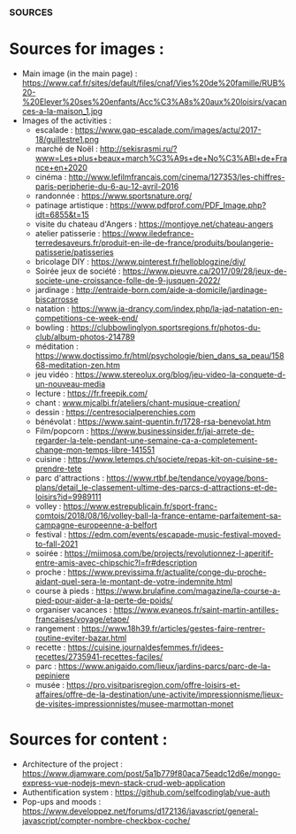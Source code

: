 ### SOURCES  

# Sources for images : 
- Main image (in the main page) : https://www.caf.fr/sites/default/files/cnaf/Vies%20de%20famille/RUB%20-%20Elever%20ses%20enfants/Acc%C3%A8s%20aux%20loisirs/vacances-a-la-maison_1.jpg
- Images of the activities :
    - escalade : https://www.gap-escalade.com/images/actu/2017-18/guillestre1.png 
    - marché de Noël : http://sekisrasmi.ru/?www=Les+plus+beaux+march%C3%A9s+de+No%C3%ABl+de+France+en+2020 
    - cinéma : http://www.lefilmfrancais.com/cinema/127353/les-chiffres-paris-peripherie-du-6-au-12-avril-2016 
    - randonnée : https://www.sportsnature.org/ 
    - patinage artistique : https://www.pdfprof.com/PDF_Image.php?idt=6855&t=15
    - visite du chateau d'Angers : https://montjoye.net/chateau-angers
    - atelier patisserie : https://www.iledefrance-terredesaveurs.fr/produit-en-ile-de-france/produits/boulangerie-patisserie/patisseries 
    - bricolage DIY : https://www.pinterest.fr/helloblogzine/diy/ 
    - Soirée jeux de société : https://www.pieuvre.ca/2017/09/28/jeux-de-societe-une-croissance-folle-de-9-jusquen-2022/ 
    - jardinage : http://entraide-born.com/aide-a-domicile/jardinage-biscarrosse
    - natation : https://www.ja-drancy.com/index.php/la-jad-natation-en-competitions-ce-week-end/
    - bowling : https://clubbowlinglyon.sportsregions.fr/photos-du-club/album-photos-214789 
    - méditation : https://www.doctissimo.fr/html/psychologie/bien_dans_sa_peau/15868-meditation-zen.htm 
    - jeu vidéo : https://www.stereolux.org/blog/jeu-video-la-conquete-d-un-nouveau-media 
    - lecture : https://fr.freepik.com/ 
    - chant : www.mjcalbi.fr/ateliers/chant-musique-creation/
    - dessin : https://centresocialperenchies.com
    - bénévolat : https://www.saint-quentin.fr/1728-rsa-benevolat.htm 
    - Film/popcorn : https://www.businessinsider.fr/jai-arrete-de-regarder-la-tele-pendant-une-semaine-ca-a-completement-change-mon-temps-libre-141551 
    - cuisine : https://www.letemps.ch/societe/repas-kit-on-cuisine-se-prendre-tete 
    - parc d'attractions : https://www.rtbf.be/tendance/voyage/bons-plans/detail_le-classement-ultime-des-parcs-d-attractions-et-de-loisirs?id=9989111 
    - volley : https://www.estrepublicain.fr/sport-franc-comtois/2018/08/16/volley-ball-la-france-entame-parfaitement-sa-campagne-europeenne-a-belfort
    - festival : https://edm.com/events/escapade-music-festival-moved-to-fall-2021
    - soirée : https://miimosa.com/be/projects/revolutionnez-l-aperitif-entre-amis-avec-chipschic?l=fr#description
    - proche : https://www.previssima.fr/actualite/conge-du-proche-aidant-quel-sera-le-montant-de-votre-indemnite.html
    - course à pieds : https://www.brulafine.com/magazine/la-course-a-pied-pour-aider-a-la-perte-de-poids/
    - organiser vacances : https://www.evaneos.fr/saint-martin-antilles-francaises/voyage/etape/
    - rangement : https://www.18h39.fr/articles/gestes-faire-rentrer-routine-eviter-bazar.html 
    - recette : https://cuisine.journaldesfemmes.fr/idees-recettes/2735941-recettes-faciles/ 
    - parc : https://www.anigaido.com/lieux/jardins-parcs/parc-de-la-pepiniere
    - musée : https://pro.visitparisregion.com/offre-loisirs-et-affaires/offre-de-la-destination/une-activite/impressionnisme/lieux-de-visites-impressionnistes/musee-marmottan-monet
  
  
# Sources for content : 
- Architecture of the project : https://www.djamware.com/post/5a1b779f80aca75eadc12d6e/mongo-express-vue-nodejs-mevn-stack-crud-web-application
- Authentification system : https://github.com/selfcodinglab/vue-auth
- Pop-ups and moods : https://www.developpez.net/forums/d172136/javascript/general-javascript/compter-nombre-checkbox-coche/
